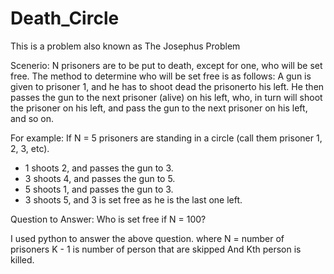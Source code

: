 # Death_Circle
This is a problem also known as The Josephus Problem

Scenerio:
N prisoners are to be put to death, except for one, who will be set free. The method to determine who will be set free is as follows: 
A gun is given to prisoner 1, and he has to shoot dead the prisonerto his left. He then passes the gun to the next prisoner (alive) on his left, who, in turn will shoot the prisoner on his left, and pass the gun to the next prisoner on his left, and so on.

For example:
If N = 5 prisoners are standing in a circle (call them prisoner 1, 2, 3, etc).
- 1 shoots 2, and passes the gun to 3.
- 3 shoots 4, and passes the gun to 5.
- 5 shoots 1, and passes the gun to 3.
- 3 shoots 5, and 3 is set free as he is the last one left.

Question to Answer:
Who is set free if N = 100?

I used python to answer the above question.
where N = number of prisoners
K - 1 is number of person that are skipped
And Kth person is killed.

